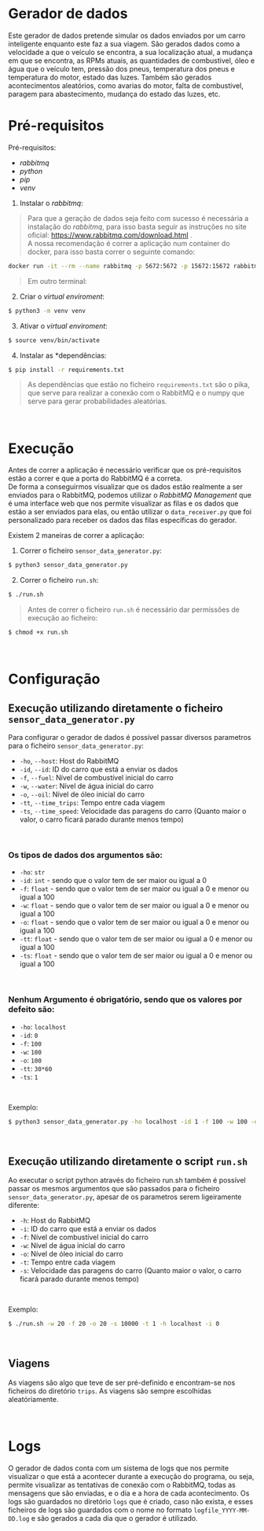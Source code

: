 # Gerador de dados

Este gerador de dados pretende simular os dados enviados por um carro inteligente enquanto este faz a sua viagem. São gerados dados como a velocidade a que o veículo se encontra, a sua localização atual, a mudança em que se encontra, as RPMs atuais, as quantidades de combustivel, óleo e água que o veículo tem, pressão dos pneus, temperatura dos pneus e temperatura do motor, estado das luzes. Também são gerados acontecimentos aleatórios, como avarias do motor, falta de combustivel, paragem para abastecimento, mudança do estado das luzes, etc.
</br>

# Pré-requisitos

Pré-requisitos:
- _rabbitmq_
- _python_
- _pip_
- _venv_

1. Instalar o _rabbitmq_:
> Para que a geração de dados seja feito com sucesso é necessária a instalação do _rabbitmq_, para isso basta seguir as instruções no site oficial: https://www.rabbitmq.com/download.html .<br>
A nossa recomendação é correr a aplicação num container do docker, para isso basta correr o seguinte comando:
```bash
docker run -it --rm --name rabbitmq -p 5672:5672 -p 15672:15672 rabbitmq:3.11-management
```


> Em outro terminal:
2. Criar o *virtual enviroment*:
```bash
$ python3 -m venv venv
```
3. Ativar o *virtual enviroment*:
```bash
$ source venv/bin/activate
```
4. Instalar as *dependências:
```bash
$ pip install -r requirements.txt
```
> As dependências que estão no ficheiro `requirements.txt` são o pika, que serve para realizar a conexão com o RabbitMQ e o numpy que serve para gerar probabilidades aleatórias.

</br>

# Execução

Antes de correr a aplicação é necessário verificar que os pré-requisitos estão a correr e que a porta do RabbitMQ é a correta.<br>
De forma a conseguirmos visualizar que os dados estão realmente a ser enviados para o RabbitMQ, podemos utilizar o _RabbitMQ Management_ que é uma interface web que nos permite visualizar as filas e os dados que estão a ser enviados para elas, ou então utilizar o `data_receiver.py` que foi personalizado para receber os dados das filas específicas do gerador.<br>

Existem 2 maneiras de correr a aplicação:
1. Correr o ficheiro `sensor_data_generator.py`:
```bash
$ python3 sensor_data_generator.py
```

2. Correr o ficheiro `run.sh`:
```bash
$ ./run.sh
```
> Antes de correr o ficheiro `run.sh` é necessário dar permissões de execução ao ficheiro:
```bash
$ chmod +x run.sh
```

<br>

# Configuração

## Execução utilizando diretamente o ficheiro `sensor_data_generator.py`
Para configurar o gerador de dados é possível passar diversos parametros para o ficheiro `sensor_data_generator.py`:
- `-ho`, `--host`: Host do RabbitMQ
- `-id`, `--id`: ID do carro que está a enviar os dados
- `-f`, `--fuel`: Nível de combustível inicial do carro
- `-w`, `--water`: Nível de água inicial do carro
- `-o`, `--oil`: Nível de óleo inicial do carro
- `-tt`, `--time_trips`: Tempo entre cada viagem
- `-ts`, `--time_speed`: Velocidade das paragens do carro (Quanto maior o valor, o carro ficará parado durante menos tempo)

<br>

### Os tipos de dados dos argumentos são:
- `-ho`: `str`
- `-id`: `int` - sendo que o valor tem de ser maior ou igual a 0
- `-f`: `float` - sendo que o valor tem de ser maior ou igual a 0 e menor ou igual a 100
- `-w`: `float` - sendo que o valor tem de ser maior ou igual a 0 e menor ou igual a 100
- `-o`: `float` - sendo que o valor tem de ser maior ou igual a 0 e menor ou igual a 100
- `-tt`: `float` - sendo que o valor tem de ser maior ou igual a 0 e menor ou igual a 100
- `-ts`: `float` - sendo que o valor tem de ser maior ou igual a 0 e menor ou igual a 100

<br>

### Nenhum Argumento é obrigatório, sendo que os valores por defeito são:
- `-ho`: `localhost`
- `-id`: `0`
- `-f`: `100`
- `-w`: `100`
- `-o`: `100`
- `-tt`: `30*60`
- `-ts`: `1`

<br>

Exemplo:
```bash
$ python3 sensor_data_generator.py -ho localhost -id 1 -f 100 -w 100 -o 100 -tt 10 -ts 10
```

<br>

## Execução utilizando diretamente o script `run.sh`
Ao executar o script python através do ficheiro run.sh também é possível passar os mesmos argumentos que são passados para o ficheiro `sensor_data_generator.py`, apesar de os parametros serem ligeiramente diferente:
- `-h`: Host do RabbitMQ
- `-i`: ID do carro que está a enviar os dados
- `-f`: Nível de combustível inicial do carro
- `-w`: Nível de água inicial do carro
- `-o`: Nível de óleo inicial do carro
- `-t`: Tempo entre cada viagem
- `-s`: Velocidade das paragens do carro (Quanto maior o valor, o carro ficará parado durante menos tempo)

<br>

Exemplo:
```bash
$ ./run.sh -w 20 -f 20 -o 20 -s 10000 -t 1 -h localhost -i 0
```

<br>

## Viagens

As viagens são algo que teve de ser pré-definido e encontram-se nos ficheiros do diretório `trips`. As viagens são sempre escolhidas aleatóriamente.

<br>

# Logs
O gerador de dados conta com um sistema de logs que nos permite visualizar o que está a acontecer durante a execução do programa, ou seja, permite visualizar as tentativas de conexão com o RabbitMQ, todas as mensagens que são enviadas, e o dia e a hora de cada acontecimento.
Os logs são guardados no diretório `logs` que é criado, caso não exista, e esses ficheiros de logs são guardados com o nome no formato `logfile_YYYY-MM-DD.log` e são gerados a cada dia que o gerador é utilizado.
<br>